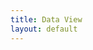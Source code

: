 ```yaml
---
title: Data View
layout: default
---
```



<h2 id="data-view-header" class="w3-container w3-left-align w3-theme w3-round"></h2>

<pre id="data-view" class="w3-container" style="white-space: pre-wrap;"></pre>
<pre id="data-view" class="w3-container" style="white-space: pre-wrap;"></pre>

<script>
var urlSearchParams = new URLSearchParams(window.location.search);
var params = Object.fromEntries(urlSearchParams.entries());

fetch(params.url).then(r=>{
    if (!r.ok) {
      throw new Error(`HTTP error: ${r.status}`);
    }
    return r.json();
    })
    .then(display)
    .then(()=>card(params.url))
    .catch(display);

function card(url){
  var components = url.split('/');
  var txt = `${titlecase(components[1])} ${components[2]}`;
  var el = document.getElementById('data-view-header');
  el.innerText=txt;
}

function display(obj){
    var txt =document.createTextNode( JSON.stringify(obj, null, 2));
    var div = document.getElementById("data-view");
    div.appendChild(txt); 
}

function titlecase(str){
  return str.toLowerCase()
            .split(' ')
            .map(w => w[0].toUpperCase() + w.slice(1,-1))
            .join(' ');
}
</script>